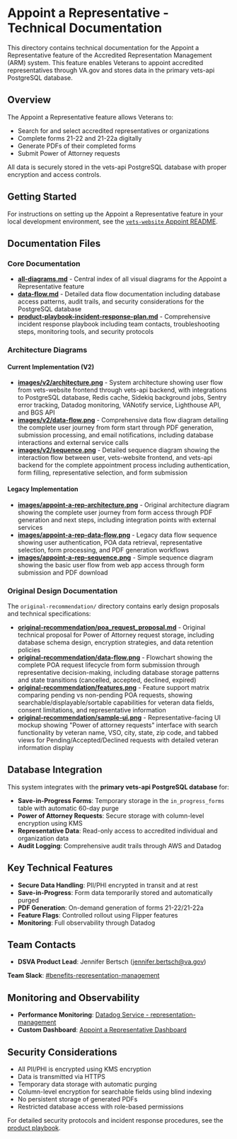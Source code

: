 # Appoint a Representative - Technical Documentation

This directory contains technical documentation for the Appoint a Representative feature of the Accredited Representation Management (ARM) system. This feature enables Veterans to appoint accredited representatives through VA.gov and stores data in the primary vets-api PostgreSQL database.

## Overview

The Appoint a Representative feature allows Veterans to:
- Search for and select accredited representatives or organizations
- Complete forms 21-22 and 21-22a digitally
- Generate PDFs of their completed forms
- Submit Power of Attorney requests

All data is securely stored in the vets-api PostgreSQL database with proper encryption and access controls.

## Getting Started

For instructions on setting up the Appoint a Representative feature in your local development environment, see the [`vets-website` Appoint README](https://github.com/department-of-veterans-affairs/vets-website/blob/main/src/applications/representative-appoint/README.md).

## Documentation Files

### Core Documentation

- **[all-diagrams.md](./all-diagrams.md)** - Central index of all visual diagrams for the Appoint a Representative feature
- **[data-flow.md](./data-flow.md)** - Detailed data flow documentation including database access patterns, audit trails, and security considerations for the PostgreSQL database
- **[product-playbook-incident-response-plan.md](./product-playbook-incident-response-plan.md)** - Comprehensive incident response playbook including team contacts, troubleshooting steps, monitoring tools, and security protocols

### Architecture Diagrams

#### Current Implementation (V2)
- **[images/v2/architecture.png](./images/v2/architecture.png)** - System architecture showing user flow from vets-website frontend through vets-api backend, with integrations to PostgreSQL database, Redis cache, Sidekiq background jobs, Sentry error tracking, Datadog monitoring, VANotify service, Lighthouse API, and BGS API
- **[images/v2/data-flow.png](./images/v2/data-flow.png)** - Comprehensive data flow diagram detailing the complete user journey from form start through PDF generation, submission processing, and email notifications, including database interactions and external service calls
- **[images/v2/sequence.png](./images/v2/sequence.png)** - Detailed sequence diagram showing the interaction flow between user, vets-website frontend, and vets-api backend for the complete appointment process including authentication, form filling, representative selection, and form submission

#### Legacy Implementation
- **[images/appoint-a-rep-architecture.png](./images/appoint-a-rep-architecture.png)** - Original architecture diagram showing the complete user journey from form access through PDF generation and next steps, including integration points with external services
- **[images/appoint-a-rep-data-flow.png](./images/appoint-a-rep-data-flow.png)** - Legacy data flow sequence showing user authentication, POA data retrieval, representative selection, form processing, and PDF generation workflows
- **[images/appoint-a-rep-sequence.png](./images/appoint-a-rep-sequence.png)** - Simple sequence diagram showing the basic user flow from web app access through form submission and PDF download

### Original Design Documentation

The `original-recommendation/` directory contains early design proposals and technical specifications:

- **[original-recommendation/poa_request_proposal.md](./original-recommendation/poa_request_proposal.md)** - Original technical proposal for Power of Attorney request storage, including database schema design, encryption strategies, and data retention policies
- **[original-recommendation/data-flow.png](./original-recommendation/data-flow.png)** - Flowchart showing the complete POA request lifecycle from form submission through representative decision-making, including database storage patterns and state transitions (cancelled, accepted, declined, expired)
- **[original-recommendation/features.png](./original-recommendation/features.png)** - Feature support matrix comparing pending vs non-pending POA requests, showing searchable/displayable/sortable capabilities for veteran data fields, consent limitations, and representative information
- **[original-recommendation/sample-ui.png](./original-recommendation/sample-ui.png)** - Representative-facing UI mockup showing "Power of attorney requests" interface with search functionality by veteran name, VSO, city, state, zip code, and tabbed views for Pending/Accepted/Declined requests with detailed veteran information display

## Database Integration

This system integrates with the **primary vets-api PostgreSQL database** for:

- **Save-in-Progress Forms**: Temporary storage in the `in_progress_forms` table with automatic 60-day purge
- **Power of Attorney Requests**: Secure storage with column-level encryption using KMS
- **Representative Data**: Read-only access to accredited individual and organization data
- **Audit Logging**: Comprehensive audit trails through AWS and Datadog

## Key Technical Features

- **Secure Data Handling**: PII/PHI encrypted in transit and at rest
- **Save-in-Progress**: Form data temporarily stored and automatically purged
- **PDF Generation**: On-demand generation of forms 21-22/21-22a
- **Feature Flags**: Controlled rollout using Flipper features
- **Monitoring**: Full observability through Datadog

## Team Contacts

- **DSVA Product Lead**: Jennifer Bertsch (jennifer.bertsch@va.gov)

**Team Slack**: [#benefits-representation-management](https://dsva.slack.com/archives/C05L6HSJLHM)

## Monitoring and Observability

- **Performance Monitoring**: [Datadog Service - representation-management](https://vagov.ddog-gov.com/apm/services/representation-management/)
- **Custom Dashboard**: [Appoint a Representative Dashboard](https://vagov.ddog-gov.com/dashboard/iiz-nnm-2em/arm-appoint-a-representative)

## Security Considerations

- All PII/PHI is encrypted using KMS encryption
- Data is transmitted via HTTPS
- Temporary data storage with automatic purging
- Column-level encryption for searchable fields using blind indexing
- No persistent storage of generated PDFs
- Restricted database access with role-based permissions

For detailed security protocols and incident response procedures, see the [product playbook](./product-playbook-incident-response-plan.md).
